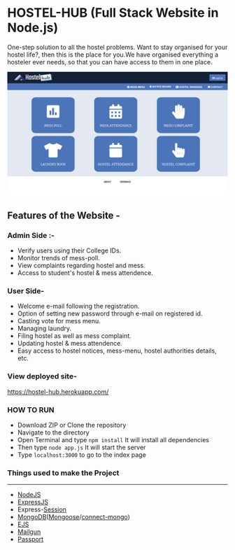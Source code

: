 # HOSTEL-HUB (Full Stack Website in Node.js)

One-step solution to all the hostel problems.
Want to stay organised for your hostel life?, then this is the place for you.We have organised everything a hosteler ever needs, so that you can have access to them in one place.


![Screenshot](./Screenshot.png?raw=true "Screenshot")


## Features of the Website -

### Admin Side :-     
- Verify users using their College IDs.
- Monitor trends of mess-poll.
- View complaints regarding hostel and mess.
- Access to student's hostel & mess attendence.

### User Side-
- Welcome e-mail following the registration.
- Option of setting new password through e-mail on registered id.
- Casting vote for mess menu.
- Managing laundry.
- Filing hostel as well as mess complaint.
- Updating hostel & mess attendence.
- Easy access to hostel notices, mess-menu, hostel authorities details, etc.


### View deployed site- 
https://hostel-hub.herokuapp.com/

### HOW TO RUN

- Download ZIP or Clone the repository
- Navigate to the directory
- Open Terminal and type `npm install` It will install all dependencies
- Then type `node app.js` It will start the server
- Type `localhost:3000` to go to the index page

### Things used to make the Project
-------------------------------------------------------------------------------------------------------------
- [NodeJS](https://nodejs.org/en/docs/)
- [ExpressJS](https://expressjs.com/en/4x/api.html)
- Express-[Session](https://github.com/expressjs/session)
- [MongoDB](https://www.mongodb.com/)([Mongoose](mongoosejs.com/docs/)/[connect-mongo](https://www.npmjs.com/package/connect-mongo))
- [EJS](http://ejs.co/)
- [Mailgun](http://mailgun.com/)
- [Passport](http://passportjs.org/docs)


